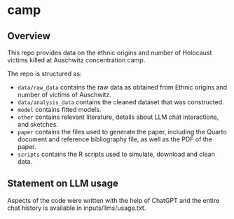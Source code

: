 # camp

## Overview

This repo provides data on the ethnic origins and number of Holocaust victims killed at Auschwitz concentration camp.

The repo is structured as:

-   `data/raw_data` contains the raw data as obtained from Ethnic origins and number of victims of Auschwitz.
-   `data/analysis_data` contains the cleaned dataset that was constructed.
-   `model` contains fitted models. 
-   `other` contains relevant literature, details about LLM chat interactions, and sketches.
-   `paper` contains the files used to generate the paper, including the Quarto document and reference bibliography file, as well as the PDF of the paper. 
-   `scripts` contains the R scripts used to simulate, download and clean data.


## Statement on LLM usage

Aspects of the code were written with the help of ChatGPT and the entire chat history is available in inputs/llms/usage.txt.

